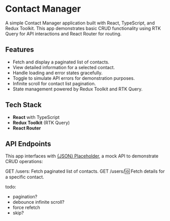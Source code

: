 # Contact Manager

A simple Contact Manager application built with React, TypeScript, and Redux Toolkit. This app demonstrates basic CRUD functionality using RTK Query for API interactions and React Router for routing.

## Features

- Fetch and display a paginated list of contacts.
- View detailed information for a selected contact.
- Handle loading and error states gracefully.
- Toggle to simulate API errors for demonstration purposes.
- Infinite scroll for contact list pagination.
- State management powered by Redux Toolkit and RTK Query.

## Tech Stack

- **React** with TypeScript
- **Redux Toolkit** (RTK Query)
- **React Router**

## API Endpoints

This app interfaces with [{JSON} Placeholder](https://jsonplaceholder.typicode.com/), a mock API to demonstrate CRUD operations:

GET /users: Fetch paginated list of contacts.
GET /users/:id: Fetch details for a specific contact.

todo:

- pagination?
- debounce infinite scroll?
- force refetch
- skip?
